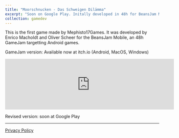 ```yaml
---
title: "Moorschnucken - Das Schweigen Dilämma"
excerpt: "Soon on Google Play. Initally developed in 48h for BeansJam Mobile 2018<br/><img src='/images/moorschnucken.png' width='500px'>"
collection: gamedev
---
```


This is the first game made by Mephisto17Games. It was developed by Enrico Macholdt and Oliver Scheer for the BeansJam Mobile, an 48h GameJam targetting Android games. 

GameJam version: Available now at itch.io (Android, MacOS, Windows)

<iframe frameborder="0" src="https://itch.io/embed/316134" width="552" height="167"></iframe>

Revised version: soon at Google Play




---

[Privacy Policy](https://mephisto17games.github.io/moorschnucken-privacy/ "Privacy Policy")
